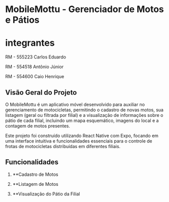 
# MobileMottu - Gerenciador de Motos e Pátios

# integrantes 

RM - 555223 Carlos Eduardo 

RM - 554518 Antônio Júnior 

RM - 554600 Caio Henrique



## Visão Geral do Projeto




O MobileMottu é um aplicativo móvel desenvolvido para auxiliar no gerenciamento de motocicletas, permitindo o cadastro de novas motos, sua listagem (geral ou filtrada por filial) e a visualização de informações sobre o pátio de cada filial, incluindo um mapa esquemático, imagens do local e a contagem de motos presentes.

Este projeto foi construído utilizando React Native com Expo, focando em uma interface intuitiva e funcionalidades essenciais para o controle de frotas de motocicletas distribuídas em diferentes filiais.

## Funcionalidades

1.  **Cadastro de Motos

2.  **Listagem de Motos

3.  **Visualização do Pátio da Filial
